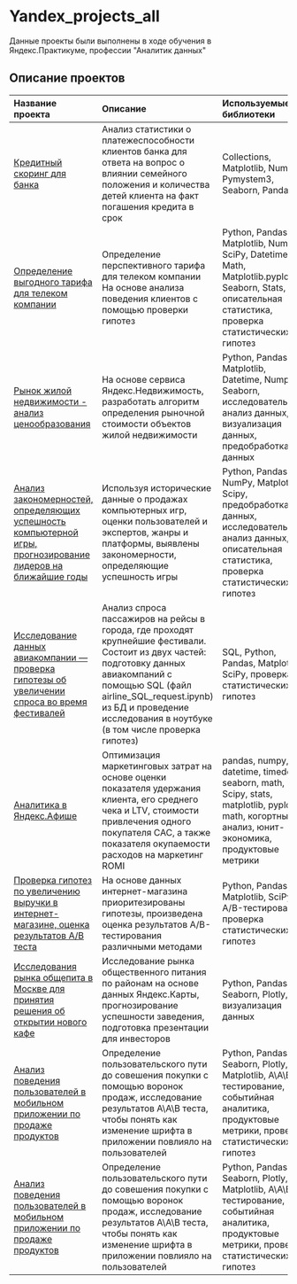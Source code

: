 # Yandex_projects_all
Данные проекты были выполнены в ходе обучения в Яндекс.Практикуме, профессии "Аналитик данных"

## Описание проектов

| Название проекта              | Описание               | Используемые библиотеки           |
| :-----------------------------| :--------------------- |:----------------------------------|
| [Кредитный скоринг для банка](https://github.com/MargaritaGurevich/Yandex.Praktikum/blob/main/1_credit_score/credit_score.ipynb) | Aнализ статистики о платежеспособности клиентов банка для ответа на вопрос о влиянии семейного положения и количества детей клиента на факт погашения кредита в срок | Collections, Matplotlib, Numpy, Pymystem3, Seaborn, Pandas|
| [Определение выгодного тарифа для телеком компании](https://github.com/MargaritaGurevich/Yandex.Praktikum/blob/main/2_telecom_tariff/telecom_tariff.ipynb)| Определение перспективного тарифа для телеком компании На основе анализа поведения клиентов с помощью проверки гипотез| Python, Pandas, Matplotlib, NumPy, SciPy, Datetime, Math, Matplotlib.pyplot, Seaborn, Stats, описательная статистика, проверка статистических гипотез|
| [Рынок жилой недвижимости - анализ ценообразования](https://github.com/MargaritaGurevich/Yandex.Praktikum/blob/main/3_property_research/property_research.ipynb)| На основе сервиса Яндекс.Недвижимость, разработать алгоритм определения рыночной стоимости объектов жилой недвижимости |Python, Pandas, Matplotlib, Datetime, Numpy, Seaborn, исследовательский анализ данных, визуализация данных, предобработка данных|
| [Анализ закономерностей, определяющих успешность компьютерной игры, прогнозирование лидеров на ближайшие годы](https://github.com/MargaritaGurevich/Yandex.Praktikum/blob/main/4_internet_store_games/internet_store_games.ipynb)| Используя исторические данные о продажах компьютерных игр, оценки пользователей и экспертов, жанры и платформы, выявлены закономерности, определяющие успешность игры |Python, Pandas, NumPy, Matplotlib, Scipy, предобработка данных, исследовательский анализ данных, описательная статистика, проверка статистических гипотез |
| [Исследование данных авиакомпании — проверка гипотезы об увеличении спроса во время фестивалей](https://github.com/MargaritaGurevich/Yandex.Praktikum/blob/main/5_airlain_and_festivals/airline_project.ipynb)| Анализ спроса пассажиров на рейсы в города, где проходят крупнейшие фестивали. Состоит из двух частей: подготовку данных авиакомпаний с помощью SQL (файл airline_SQL_request.ipynb) из БД и проведение исследования в ноутбуке (в том числе проверка гипотез)| SQL, Python, Pandas, Matplotlib, SciPy, проверка статистических гипотез |
| [Аналитика в Яндекс.Афише](https://github.com/MargaritaGurevich/Yandex.Praktikum/blob/main/6_marketing_analys_afisha/marketing_analys_afisha.ipynb) | Оптимизация маркетинговых затрат на основе оценки показателя удержания клиента, его среднего чека и LTV, стоимости привлечения одного покупателя CAC, а также показателя окупаемости расходов на маркетинг ROMI |pandas, numpy, datetime, timedelta, seaborn, math, Scipy, stats, matplotlib, pyplot, math, когортный анализ, юнит-экономика, продуктовые метрики |
| [Проверка гипотез по увеличению выручки в интернет-магазине, оценка результатов A/B теста](https://github.com/MargaritaGurevich/Yandex.Praktikum/blob/main/7_internet_store_hipo_abtest/internet_store_hipo_abtest.ipynb) | На основе данных интернет-магазина приоритезированы гипотезы, произведена оценка результатов A/B-тестирования различными методами |Python, Pandas, Matplotlib, SciPy, A/B-тестирование, проверка статистических гипотез |
| [Исследования рынка общепита в Москве для принятия решения об открытии нового кафе](https://github.com/MargaritaGurevich/Yandex.Praktikum/blob/main/8_cafe_robot_analysis/cafe_robots_analysis.ipynb) | Исследование рынка общественного питания по районам на основе данных Яндекс.Карты, прогнозирование успешности заведения, подготовка презентации для инвесторов |Python, Pandas, Seaborn, Plotly, визуализация данных |
| [Анализ поведения пользователей в мобильном приложении по продаже продуктов](https://github.com/MargaritaGurevich/Yandex.Praktikum/blob/main/9_font_of_mobile_app_ABtest/font_of_mobile_app_ABtest.ipynb) | Определение пользовательского пути до совешения покупки с помощью воронок продаж, исследование результатов А\А\В теста, чтобы понять как изменение шрифта в приложении повлияло на пользователей |Python, Pandas, Seaborn, Plotly, Matplotlib, А\A\B-тестирование, событийная аналитика, продуктовые метрики, проверка статистических гипотез |
| [Анализ поведения пользователей в мобильном приложении по продаже продуктов](https://github.com/MargaritaGurevich/Yandex.Praktikum/blob/main/9_font_of_mobile_app_ABtest/font_of_mobile_app_ABtest.ipynb) | Определение пользовательского пути до совешения покупки с помощью воронок продаж, исследование результатов А\А\В теста, чтобы понять как изменение шрифта в приложении повлияло на пользователей |Python, Pandas, Seaborn, Plotly, Matplotlib, А\A\B-тестирование, событийная аналитика, продуктовые метрики, проверка статистических гипотез |
